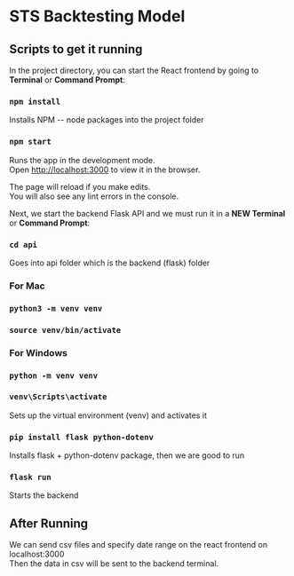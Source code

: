 # STS Backtesting Model

## Scripts to get it running

In the project directory, you can start the React frontend by going to **Terminal** or **Command Prompt**:

### `npm install`

Installs NPM -- node packages into the project folder

### `npm start`

Runs the app in the development mode.\
Open [http://localhost:3000](http://localhost:3000) to view it in the browser.

The page will reload if you make edits.\
You will also see any lint errors in the console.

Next, we start the backend Flask API and we must run it in a **NEW Terminal** or **Command Prompt**:

### `cd api`

Goes into api folder which is the backend (flask) folder

### For Mac 

### `python3 -m venv venv`
### `source venv/bin/activate`

### For Windows

### `python -m venv venv`
### `venv\Scripts\activate`

Sets up the virtual environment (venv) and activates it

### `pip install flask python-dotenv`

Installs flask + python-dotenv package, then we are good to run

### `flask run`

Starts the backend


## After Running

We can send csv files and specify date range on the react frontend on localhost:3000\
Then the data in csv will be sent to the backend terminal.

